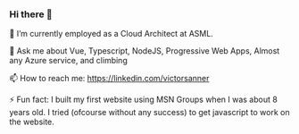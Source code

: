 ### Hi there 👋

🔭 I’m currently employed as a Cloud Architect at ASML.

💬 Ask me about Vue, Typescript, NodeJS, Progressive Web Apps, Almost any Azure  service, and climbing 

📫 How to reach me: https://linkedin.com/victorsanner

⚡ Fun fact: I built my first website using MSN Groups when I was about 8 years old. I tried (ofcourse without any success) to get javascript to work on the website.


